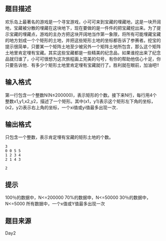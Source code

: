 


## 题目描述
欢乐岛上最著名的游戏是一个寻宝游戏，小可可来到宝藏的埋藏地，这是一块开阔地，宝藏被分散的埋藏在这块地下，现在要做的是一件件的把宝藏挖出来。为了提示宝藏的埋藏点，游戏的主办方把这块开阔地当作第一象限，将所有可能埋藏宝藏的地方划成一个个矩形的土地，并把这些矩形土地的坐标都告诉了参赛者。挖宝的提示很简单，只要某一个矩阵土地至少被另外一个矩阵土地所包含，那么这个矩阵土地里肯定埋有宝藏。其实这些宝藏都是一些精美的纪念品，如果谁挖出来了纪念品就归谁了，小可可很想为这次旅程画上完美的句号，有你的帮助他信心十足，你只要告诉他．有多少个矩形土地里肯定埋有宝藏就行了。胜利就在眼前，加油吧!!
## 输入格式
第一行包含一个整数N(N≤200000)，表示矩形的个数。接下来N行，每行用4个整数x1,y1,x2,y2，描述了一个矩形。其中(x1，y1)表示这个矩形左下角的坐标，(x2，y2)表示右上角的坐标，一个xi值或yi值最多出现一次．
## 输出格式
只包含一个整数，表示肯定埋有宝藏的矩形土地的个数。

```input1
3
0 0 5 5
1 2 3 4
2 1 4 3

```

```output1
2
```

## 提示
100％的数据中，N<=200000
70%的数据申，N<=50000
30％的数据中，N<=5000
所有数据中，一个x值或Y值最多出现一次
## 题目来源
Day2


